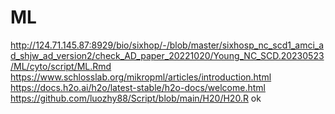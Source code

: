 # ML
http://124.71.145.87:8929/bio/sixhop/-/blob/master/sixhosp_nc_scd1_amci_ad_shjw_ad_version2/check_AD_paper_20221020/Young_NC_SCD.20230523/ML/cyto/script/ML.Rmd  
https://www.schlosslab.org/mikropml/articles/introduction.html  
https://docs.h2o.ai/h2o/latest-stable/h2o-docs/welcome.html  
https://github.com/luozhy88/Script/blob/main/H20/H20.R ok  

